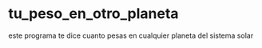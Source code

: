 # tu_peso_en_otro_planeta
este programa te dice cuanto pesas en cualquier planeta del sistema solar

